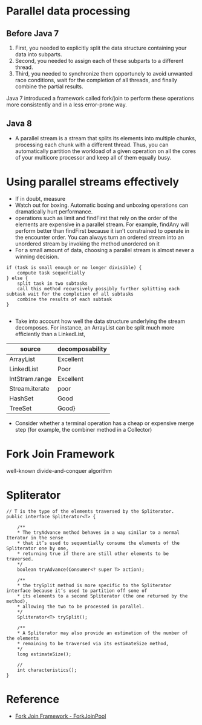 # Parallel data processing 
## Before Java 7
1. First, you needed to explicitly split the data structure containing your data into subparts. 
2. Second, you needed to assign each of these subparts to a different thread. 
3. Third, you needed to synchronize them opportunely to avoid unwanted race conditions, wait for the completion of all threads, and finally combine the partial results. 

Java 7 introduced a framework called fork/join to perform these operations more consistently and in a less error-prone way.



## Java 8
- A parallel stream is a stream that splits its elements into multiple chunks, processing each chunk with a different thread. Thus, you can automatically partition the workload of a given operation on all the cores of your multicore processor and keep all of them equally busy.

# Using parallel streams effectively
- If in doubt, measure
- Watch out for boxing. Automatic boxing and unboxing operations can dramatically hurt performance.
- operations such as limit and findFirst that rely on the order of the elements are expensive in a parallel stream. For example, findAny will perform better than findFirst because it isn’t constrained to operate in the encounter order. You can always turn an ordered stream into an unordered stream by invoking the method unordered on it
- For a small amount of data, choosing a parallel stream is almost never a winning decision.
```
if (task is small enough or no longer divisible) { 
	compute task sequentially
} else {
	split task in two subtasks
	call this method recursively possibly further splitting each subtask wait for the completion of all subtasks
	combine the results of each subtask
}


```

- Take into account how well the data structure underlying the stream decomposes. 
For instance, an ArrayList can be split much more efficiently than a LinkedList,

|source| decomposability|
|---|---|
|ArrayList| Excellent|
|LinkedList|Poor|
|IntStram.range| Excellent|
|Stream.iterate|poor|
|HashSet|Good|
|TreeSet|Good}

- Consider whether a terminal operation has a cheap or expensive merge step (for example, the combiner method in a Collector)


# Fork Join Framework 
well-known divide-and-conquer algorithm


# Spliterator

```
// T is the type of the elements traversed by the Spliterator.
public interface Spliterator<T> {
    
    /**
    * The tryAdvance method behaves in a way similar to a normal Iterator in the sense 
    * that it’s used to sequentially consume the elements of the Spliterator one by one, 
    * returning true if there are still other elements to be traversed.
    */
    boolean tryAdvance(Consumer<? super T> action); 
    
    /**
    * the trySplit method is more specific to the Spliterator interface because it’s used to partition off some of 
    * its elements to a second Spliterator (the one returned by the method),
    * allowing the two to be processed in parallel.
    */
    Spliterator<T> trySplit();
    
    /**
    * A Spliterator may also provide an estimation of the number of the elements
    * remaining to be traversed via its estimateSize method,
    */
    long estimateSize();
    
    // 
    int characteristics();
}

```
 
# Reference
- [Fork Join Framework - ForkJoinPool](http://blog.naver.com/PostView.nhn?blogId=2feelus&logNo=220732310413)